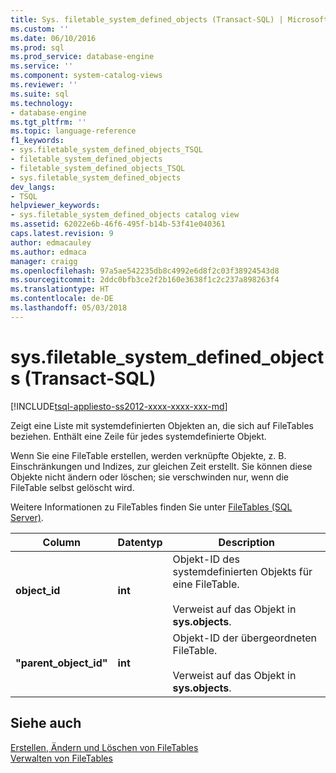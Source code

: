 ```yaml
---
title: Sys. filetable_system_defined_objects (Transact-SQL) | Microsoft Docs
ms.custom: ''
ms.date: 06/10/2016
ms.prod: sql
ms.prod_service: database-engine
ms.service: ''
ms.component: system-catalog-views
ms.reviewer: ''
ms.suite: sql
ms.technology:
- database-engine
ms.tgt_pltfrm: ''
ms.topic: language-reference
f1_keywords:
- sys.filetable_system_defined_objects_TSQL
- filetable_system_defined_objects
- filetable_system_defined_objects_TSQL
- sys.filetable_system_defined_objects
dev_langs:
- TSQL
helpviewer_keywords:
- sys.filetable_system_defined_objects catalog view
ms.assetid: 62022e6b-46f6-495f-b14b-53f41e040361
caps.latest.revision: 9
author: edmacauley
ms.author: edmaca
manager: craigg
ms.openlocfilehash: 97a5ae542235db8c4992e6d8f2c03f38924543d8
ms.sourcegitcommit: 2ddc0bfb3ce2f2b160e3638f1c2c237a898263f4
ms.translationtype: HT
ms.contentlocale: de-DE
ms.lasthandoff: 05/03/2018
---
```

# <a name="sysfiletablesystemdefinedobjects-transact-sql"></a>sys.filetable_system_defined_objects (Transact-SQL)
[!INCLUDE[tsql-appliesto-ss2012-xxxx-xxxx-xxx-md](../../includes/tsql-appliesto-ss2012-xxxx-xxxx-xxx-md.md)]

  Zeigt eine Liste mit systemdefinierten Objekten an, die sich auf FileTables beziehen. Enthält eine Zeile für jedes systemdefinierte Objekt.  
  
 Wenn Sie eine FileTable erstellen, werden verknüpfte Objekte, z. B. Einschränkungen und Indizes, zur gleichen Zeit erstellt. Sie können diese Objekte nicht ändern oder löschen; sie verschwinden nur, wenn die FileTable selbst gelöscht wird.  
  
 Weitere Informationen zu FileTables finden Sie unter [FileTables &#40;SQL Server&#41;](../../relational-databases/blob/filetables-sql-server.md).  
  
|Column|Datentyp|Description|  
|------------|---------------|-----------------|  
|**object_id**|**int**|Objekt-ID des systemdefinierten Objekts für eine FileTable.<br /><br /> Verweist auf das Objekt in **sys.objects**.|  
|**"parent_object_id"**|**int**|Objekt-ID der übergeordneten FileTable.<br /><br /> Verweist auf das Objekt in **sys.objects**.|  
  
## <a name="see-also"></a>Siehe auch  
 [Erstellen, Ändern und Löschen von FileTables](../../relational-databases/blob/create-alter-and-drop-filetables.md)   
 [Verwalten von FileTables](../../relational-databases/blob/manage-filetables.md)  
  
  
